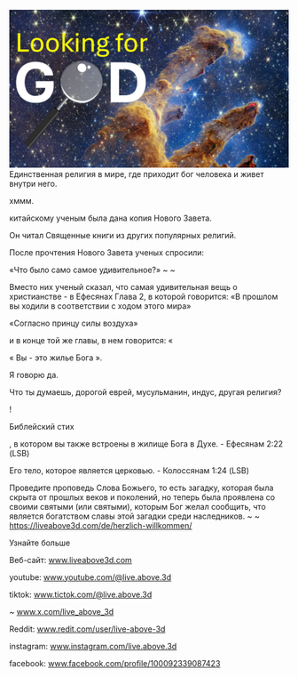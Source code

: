 ![Video cover image](../cover.jpg)
Единственная религия в мире, где приходит бог человека и живет внутри него.

хммм.

китайскому ученым была дана копия Нового Завета.

Он читал Священные книги из других популярных религий.

После прочтения Нового Завета ученых спросили:

«Что было само самое удивительное?» ~ ~

Вместо них ученый сказал, что самая удивительная вещь о христианстве - в Ефесянах Глава 2, в которой говорится: «В прошлом вы ходили в соответствии с ходом этого мира»

«Согласно принцу силы воздуха»

и в конце той же главы, в нем говорится: «

« Вы - это жилье Бога ».

Я говорю да.

Что ты думаешь, дорогой еврей, мусульманин, индус, другая религия?

!

Библейский стих

, в котором вы также встроены в жилище Бога в Духе. - Ефесянам 2:22 (LSB)

Его тело, которое является церковью. - Колоссянам 1:24 (LSB)

Проведите проповедь Слова Божьего, то есть загадку, которая была скрыта от прошлых веков и поколений, но теперь была проявлена ​​со своими святыми (или святыми), которым Бог желал сообщить, что является богатством славы этой загадки среди наследников. ~ ~ https://liveabove3d.com/de/herzlich-willkommen/

Узнайте больше

Веб-сайт: www.liveabove3d.com

youtube: www.youtube.com/@live.above.3d


tiktok: www.tictok.com/@live.above.3d

~ www.x.com/live_above_3d


Reddit: www.redit.com/user/live-above-3d

instagram: www.instagram.com/live.above.3d

facebook: www.facebook.com/profile/100092339087423


















